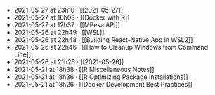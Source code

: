 - 2021-05-27 at 23h10 · [[2021-05-27]]
- 2021-05-27 at 16h03 · [[Docker with R]]
- 2021-05-27 at 12h37 · [[MPesa API]]
- 2021-05-26 at 22h49 · [[WSL]]
- 2021-05-26 at 22h48 · [[Building React-Native App in WSL2]]
- 2021-05-26 at 22h46 · [[How to Cleanup Windows from Command Line]]
- 2021-05-26 at 21h26 · [[2021-05-26]]
- 2021-05-21 at 18h38 · [[R Miscellaneous Notes]]
- 2021-05-21 at 18h36 · [[R Optimizing Package Installations]]
- 2021-05-21 at 18h26 · [[Docker Development Best Practices]]
